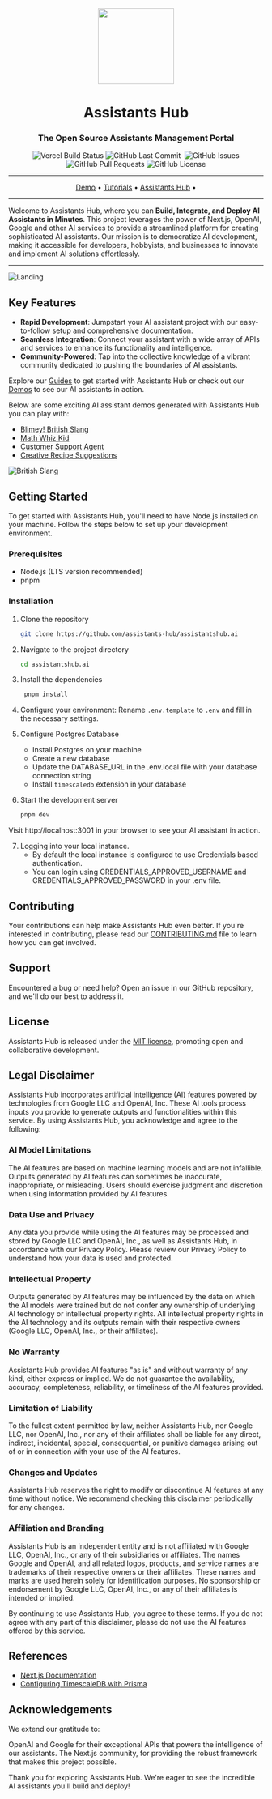 <div align="center">
<img width="150px" src="./docs/assistants-hub-logo.png" />

# Assistants Hub

### The Open Source Assistants Management Portal

<p>
<img alt="Vercel Build Status" src="https://vercelbadge.vercel.app/api/assistants-hub/assistantshub.ai" />
<img alt="GitHub Last Commit" src="https://img.shields.io/github/last-commit/assistants-hub/assistantshub.ai" />
<img alt="" src="https://img.shields.io/github/repo-size/assistants-hub/assistantshub.ai" />
<img alt="GitHub Issues" src="https://img.shields.io/github/issues/assistants-hub/assistantshub.ai" />
<img alt="GitHub Pull Requests" src="https://img.shields.io/github/issues-pr/assistants-hub/assistantshub.ai" />
<img alt="GitHub License" src="https://img.shields.io/badge/License-MIT-yellow.svg" />
</p>

---

<p align="center">
  <a href="https://docs.assistantshub.ai/docs/category/demos">Demo</a> •
  <a href="https://docs.assistantshub.ai/docs/intro">Tutorials</a> •
  <a href="https://assistantshub.ai">Assistants Hub</a> •
</p>
</div>

---

Welcome to Assistants Hub, where you can **Build, Integrate, and Deploy AI Assistants in Minutes**. This project leverages the power of Next.js, OpenAI, Google and other AI services to provide a streamlined platform for creating sophisticated AI assistants. Our mission is to democratize AI development, making it accessible for developers, hobbyists, and businesses to innovate and implement AI solutions effortlessly.

---

![Landing](./docs/landing.png)

## Key Features

- **Rapid Development**: Jumpstart your AI assistant project with our easy-to-follow setup and comprehensive documentation.
- **Seamless Integration**: Connect your assistant with a wide array of APIs and services to enhance its functionality and intelligence.
- **Community-Powered**: Tap into the collective knowledge of a vibrant community dedicated to pushing the boundaries of AI assistants.

Explore our [Guides](https://docs.assistantshub.ai/docs/category/guides) to get started with Assistants Hub or check out our [Demos](https://docs.assistantshub.ai/docs/category/demos) to see our AI assistants in action.

Below are some exciting AI assistant demos generated with Assistants Hub you can play with:

- [Blimey! British Slang](https://docs.assistantshub.ai/docs/demos/british-slang-generator)
- [Math Whiz Kid](https://docs.assistantshub.ai/docs/demos/math-tutor)
- [Customer Support Agent](https://docs.assistantshub.ai/docs/demos/customer-support-agent)
- [Creative Recipe Suggestions](https://docs.assistantshub.ai/docs/demos/creative-recipe-suggestions)

![British Slang](./docs/math-tutor.gif)

</div>

## Getting Started

To get started with Assistants Hub, you'll need to have Node.js installed on your machine. Follow the steps below to set up your development environment.

### Prerequisites

- Node.js (LTS version recommended)
- pnpm

### Installation

1. Clone the repository

   ```bash
   git clone https://github.com/assistants-hub/assistantshub.ai
   ```

2. Navigate to the project directory

   ```bash
   cd assistantshub.ai
   ```

3. Install the dependencies

   ```bash
    pnpm install
   ```

4. Configure your environment: Rename `.env.template` to `.env` and fill in the necessary settings.

5. Configure Postgres Database

   - Install Postgres on your machine
   - Create a new database
   - Update the DATABASE_URL in the .env.local file with your database connection string
   - Install `timescaledb` extension in your database

6. Start the development server

   ```bash
   pnpm dev
   ```

Visit http://localhost:3001 in your browser to see your AI assistant in action.

7. Logging into your local instance.
   - By default the local instance is configured to use Credentials based authentication. 
   - You can login using CREDENTIALS_APPROVED_USERNAME and CREDENTIALS_APPROVED_PASSWORD in your .env file.

## Contributing

Your contributions can help make Assistants Hub even better. If you're interested in contributing, please read our [CONTRIBUTING.md](./CONTRIBUTING.md) file to learn how you can get involved.

## Support

Encountered a bug or need help? Open an issue in our GitHub repository, and we'll do our best to address it.

## License

Assistants Hub is released under the [MIT license](./LICENSE), promoting open and collaborative development.

## Legal Disclaimer

Assistants Hub incorporates artificial intelligence (AI) features powered by technologies from Google LLC and OpenAI, Inc. These AI tools process inputs you provide to generate outputs and functionalities within this service. By using Assistants Hub, you acknowledge and agree to the following:

### AI Model Limitations

The AI features are based on machine learning models and are not infallible. Outputs generated by AI features can sometimes be inaccurate, inappropriate, or misleading. Users should exercise judgment and discretion when using information provided by AI features.

### Data Use and Privacy

Any data you provide while using the AI features may be processed and stored by Google LLC and OpenAI, Inc., as well as Assistants Hub, in accordance with our Privacy Policy. Please review our Privacy Policy to understand how your data is used and protected.

### Intellectual Property

Outputs generated by AI features may be influenced by the data on which the AI models were trained but do not confer any ownership of underlying AI technology or intellectual property rights. All intellectual property rights in the AI technology and its outputs remain with their respective owners (Google LLC, OpenAI, Inc., or their affiliates).

### No Warranty

Assistants Hub provides AI features "as is" and without warranty of any kind, either express or implied. We do not guarantee the availability, accuracy, completeness, reliability, or timeliness of the AI features provided.

### Limitation of Liability

To the fullest extent permitted by law, neither Assistants Hub, nor Google LLC, nor OpenAI, Inc., nor any of their affiliates shall be liable for any direct, indirect, incidental, special, consequential, or punitive damages arising out of or in connection with your use of the AI features.

### Changes and Updates

Assistants Hub reserves the right to modify or discontinue AI features at any time without notice. We recommend checking this disclaimer periodically for any changes.

### Affiliation and Branding

Assistants Hub is an independent entity and is not affiliated with Google LLC, OpenAI, Inc., or any of their subsidiaries or affiliates. The names Google and OpenAI, and all related logos, products, and service names are trademarks of their respective owners or their affiliates. These names and marks are used herein solely for identification purposes. No sponsorship or endorsement by Google LLC, OpenAI, Inc., or any of their affiliates is intended or implied.

By continuing to use Assistants Hub, you agree to these terms. If you do not agree with any part of this disclaimer, please do not use the AI features offered by this service.

## References

- [Next.js Documentation](https://nextjs.org/docs)
- [Configuring TimescaleDB with Prisma](https://gist.github.com/janpio/2a425f22673f2de54469772f16af8118)

## Acknowledgements

We extend our gratitude to:

OpenAI and Google for their exceptional APIs that powers the intelligence of our assistants.
The Next.js community, for providing the robust framework that makes this project possible.

Thank you for exploring Assistants Hub. We're eager to see the incredible AI assistants you'll build and deploy!
